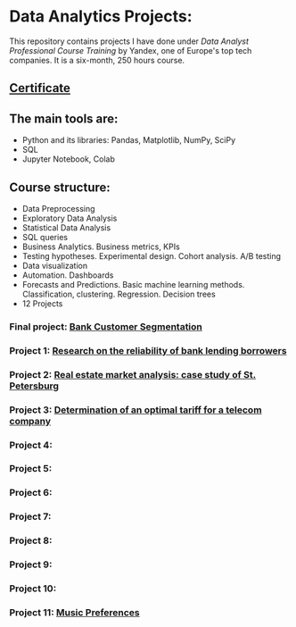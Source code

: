 # Data Analytics Projects:

This repository contains projects I have done under *Data Analyst Professional Course Training* by Yandex, one of Europe's top tech companies. It is a six-month, 250 hours course. 

## [Certificate](https://www.linkedin.com/in/elena-lebedeva-ub/detail/overlay-view/urn:li:fsd_profileTreasuryMedia:(ACoAAAkv9yIBI5Ekg2iQtI_gRr7Bpv5vLHapVuU,1635476004339)/)

## The main tools are:
- Python and its libraries: Pandas, Matplotlib, NumPy, SciPy
- SQL
- Jupyter Notebook, Colab

## Course structure:
- Data Preprocessing
- Exploratory Data Analysis
- Statistical Data Analysis
- SQL queries
- Business Analytics. Business metrics, KPIs
- Testing hypotheses. Experimental design. Cohort analysis. A/B testing
- Data visualization
- Automation. Dashboards
- Forecasts and Predictions. Basic machine learning methods. Classification, clustering. Regression. Decision trees
- 12 Projects

### Final project: [Bank Customer Segmentation](https://github.com/Elena-Lebedeva/data_analyst_projects/tree/main/bank_customer_segmentation)

### Project 1: [Research on the reliability of bank lending borrowers](https://github.com/Elena-Lebedeva/data_analyst_projects/tree/main/bank_borrowers_reliability)

### Project 2:  [Real estate market analysis: case study of St. Petersburg](https://github.com/Elena-Lebedeva/data_analyst_projects/tree/main/real_estate)

### Project 3: [Determination of an optimal tariff for a telecom company](https://github.com/Elena-Lebedeva/data_analyst_projects/tree/main/telecom)

### Project 4:  

### Project 5: 

### Project 6:

### Project 7:

### Project 8:

### Project 9:

### Project 10:

### Project 11: [Music Preferences](https://github.com/Elena-Lebedeva/data_analyst_projects/tree/main/music_preferences)
